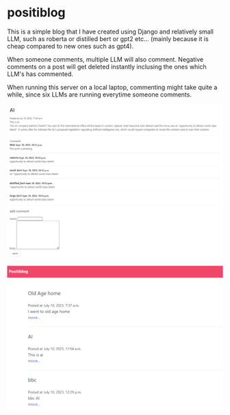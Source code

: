 # positiblog

This is a simple blog that I have created using Django and relatively small LLM, such as roberta or distilled bert or gpt2 etc... (mainly because it is cheap compared to new ones such as gpt4).

When someone comments, multiple LLM will also comment. Negative comments on a post will get deleted instantly inclusing the ones which LLM's has commented.

When running this server on a local laptop, commenting might take quite a while, since six LLMs are running everytime someone comments. 


![Comments of a post](/photo/overall_post.png)

![Overall view of blog post](/photo/overall.png)
